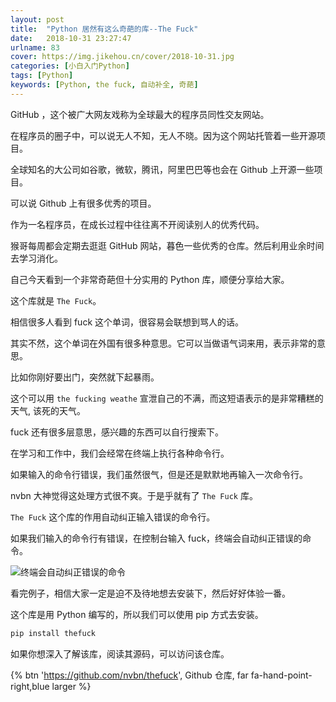 ```yaml
---
layout: post
title:  "Python 居然有这么奇葩的库--The Fuck"
date:   2018-10-31 23:27:47
urlname: 83
cover: https://img.jikehou.cn/cover/2018-10-31.jpg
categories: [小白入门Python]
tags: [Python]
keywords: [Python, the fuck, 自动补全, 奇葩]
---
```

GitHub ，这个被广大网友戏称为全球最大的程序员同性交友网站。

在程序员的圈子中，可以说无人不知，无人不晓。因为这个网站托管着一些开源项目。

全球知名的大公司如谷歌，微软，腾讯，阿里巴巴等也会在 Github 上开源一些项目。

可以说 Github 上有很多优秀的项目。

作为一名程序员，在成长过程中往往离不开阅读别人的优秀代码。

猴哥每周都会定期去逛逛 GitHub 网站，暮色一些优秀的仓库。然后利用业余时间去学习消化。

自己今天看到一个非常奇葩但十分实用的 Python 库，顺便分享给大家。

这个库就是 `The Fuck`。
<!-- more -->
相信很多人看到 fuck 这个单词，很容易会联想到骂人的话。

其实不然，这个单词在外国有很多种意思。它可以当做语气词来用，表示非常的意思。

比如你刚好要出门，突然就下起暴雨。

这个可以用 `the fucking weathe` 宣泄自己的不满，而这短语表示的是非常糟糕的天气, 该死的天气。

fuck 还有很多层意思，感兴趣的东西可以自行搜索下。

在学习和工作中，我们会经常在终端上执行各种命令行。

如果输入的命令行错误，我们虽然很气，但是还是默默地再输入一次命令行。

nvbn 大神觉得这处理方式很不爽。于是乎就有了 `The Fuck` 库。

`The Fuck` 这个库的作用自动纠正输入错误的命令行。

如果我们输入的命令行有错误，在控制台输入 fuck，终端会自动纠正错误的命令。

![终端会自动纠正错误的命令](https://img.jikehou.cn/img/116_1.gif)

看完例子，相信大家一定是迫不及待地想去安装下，然后好好体验一番。

这个库是用 Python 编写的，所以我们可以使用 pip 方式去安装。

```Python
pip install thefuck
```

如果你想深入了解该库，阅读其源码，可以访问该仓库。

{% btn 'https://github.com/nvbn/thefuck', Github 仓库, far fa-hand-point-right,blue larger %}
